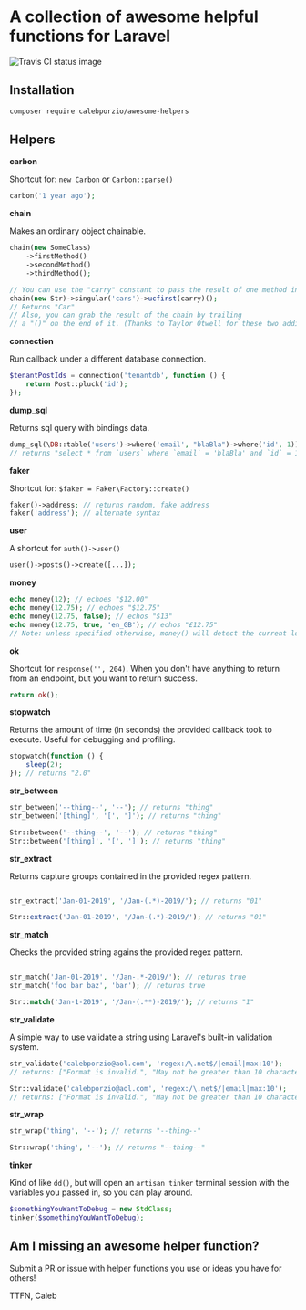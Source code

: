 # A collection of awesome helpful functions for Laravel

![Travis CI status image](https://travis-ci.com/calebporzio/awesome-helpers.svg?branch=master)

## Installation

```bash
composer require calebporzio/awesome-helpers
```

## Helpers

**carbon**

Shortcut for: `new Carbon` or `Carbon::parse()`
``` php
carbon('1 year ago');
```


**chain**

Makes an ordinary object chainable.
```php
chain(new SomeClass)
    ->firstMethod()
    ->secondMethod()
    ->thirdMethod();

// You can use the "carry" constant to pass the result of one method into the other:
chain(new Str)->singular('cars')->ucfirst(carry)();
// Returns "Car"
// Also, you can grab the result of the chain by trailing
// a "()" on the end of it. (Thanks to Taylor Otwell for these two additions)
```


**connection**

Run callback under a different database connection.

```php
$tenantPostIds = connection('tenantdb', function () {
    return Post::pluck('id');
});
```


**dump_sql**

Returns sql query with bindings data.
```php
dump_sql(\DB::table('users')->where('email', "blaBla")->where('id', 1)); 
// returns "select * from `users` where `email` = 'blaBla' and `id` = 1"
```


**faker**

Shortcut for: `$faker = Faker\Factory::create()`
``` php
faker()->address; // returns random, fake address
faker('address'); // alternate syntax
```


**user**

A shortcut for `auth()->user()`
```php
user()->posts()->create([...]);
```


**money**

```php
echo money(12); // echoes "$12.00"
echo money(12.75); // echoes "$12.75"
echo money(12.75, false); // echos "$13"
echo money(12.75, true, 'en_GB'); // echos "£12.75"
// Note: unless specified otherwise, money() will detect the current locale.
```


**ok**

Shortcut for `response('', 204)`. When you don't have anything to return from an endpoint, but you want to return success.
```php
return ok();
```


**stopwatch**

Returns the amount of time (in seconds) the provided callback took to execute. Useful for debugging and profiling.
```php
stopwatch(function () {
    sleep(2);
}); // returns "2.0"
```


**str_between**

```php
str_between('--thing--', '--'); // returns "thing"
str_between('[thing]', '[', ']'); // returns "thing"

Str::between('--thing--', '--'); // returns "thing"
Str::between('[thing]', '[', ']'); // returns "thing"
```


**str_extract**

Returns capture groups contained in the provided regex pattern.
```php

str_extract('Jan-01-2019', '/Jan-(.*)-2019/'); // returns "01"

Str::extract('Jan-01-2019', '/Jan-(.*)-2019/'); // returns "01"

```


**str_match**

Checks the provided string agains the provided regex pattern.
```php

str_match('Jan-01-2019', '/Jan-.*-2019/'); // returns true
str_match('foo bar baz', 'bar'); // returns true

Str::match('Jan-1-2019', '/Jan-(.**)-2019/'); // returns "1"

```


**str_validate**

A simple way to use validate a string using Laravel's built-in validation system.
```php
str_validate('calebporzio@aol.com', 'regex:/\.net$/|email|max:10');
// returns: ["Format is invalid.", "May not be greater than 10 characters."]

Str::validate('calebporzio@aol.com', 'regex:/\.net$/|email|max:10');
// returns: ["Format is invalid.", "May not be greater than 10 characters."]
```


**str_wrap**

```php
str_wrap('thing', '--'); // returns "--thing--"

Str::wrap('thing', '--'); // returns "--thing--"
```


**tinker**

Kind of like `dd()`, but will open an `artisan tinker` terminal session with the variables you passed in, so you can play around.
```php
$somethingYouWantToDebug = new StdClass;
tinker($somethingYouWantToDebug);
```

## Am I missing an awesome helper function?
Submit a PR or issue with helper functions you use or ideas you have for others!

TTFN,
Caleb
